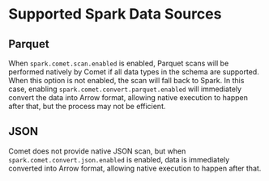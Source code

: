 <!---
  Licensed to the Apache Software Foundation (ASF) under one
  or more contributor license agreements.  See the NOTICE file
  distributed with this work for additional information
  regarding copyright ownership.  The ASF licenses this file
  to you under the Apache License, Version 2.0 (the
  "License"); you may not use this file except in compliance
  with the License.  You may obtain a copy of the License at

    http://www.apache.org/licenses/LICENSE-2.0

  Unless required by applicable law or agreed to in writing,
  software distributed under the License is distributed on an
  "AS IS" BASIS, WITHOUT WARRANTIES OR CONDITIONS OF ANY
  KIND, either express or implied.  See the License for the
  specific language governing permissions and limitations
  under the License.
-->

# Supported Spark Data Sources

## Parquet

When `spark.comet.scan.enabled` is enabled, Parquet scans will be performed natively by Comet if all data types
in the schema are supported. When this option is not enabled, the scan will fall back to Spark. In this case,
enabling `spark.comet.convert.parquet.enabled` will immediately convert the data into Arrow format, allowing native 
execution to happen after that, but the process may not be efficient.

## JSON

Comet does not provide native JSON scan, but when `spark.comet.convert.json.enabled` is enabled, data is immediately
converted into Arrow format, allowing native execution to happen after that.
